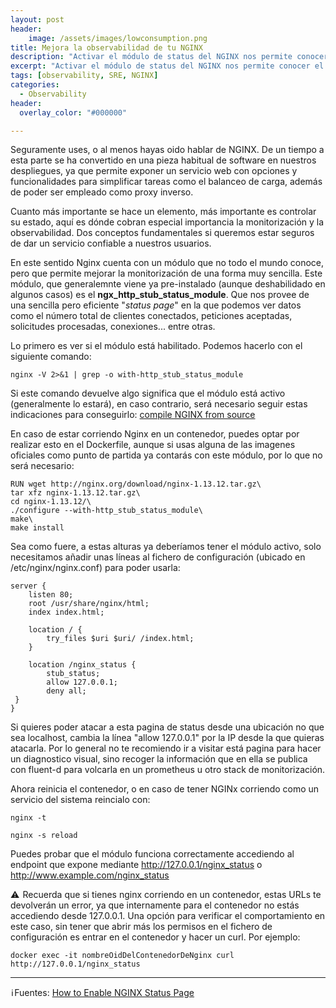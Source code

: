 ```yaml
---
layout: post
header:
    image: /assets/images/lowconsumption.png
title: Mejora la observabilidad de tu NGINX
description: "Activar el módulo de status del NGINX nos permite conocer el estado del servicio de una forma sencilla. "
excerpt: "Activar el módulo de status del NGINX nos permite conocer el estado del servicio de una forma sencilla."
tags: [observability, SRE, NGINX]
categories: 
  - Observability
header:
  overlay_color: "#000000"

---    
```


Seguramente uses, o al menos hayas oido hablar de NGINX. De un tiempo a esta parte se ha convertido en una pieza habitual de software en nuestros despliegues,
ya que permite exponer un servicio web con opciones y funcionalidades para simplificar tareas como el balanceo de carga, además de poder ser empleado como
proxy inverso.

Cuanto más importante se hace un elemento, más importante es controlar su estado, aquí es dónde cobran especial importancia la monitorización y la observabilidad.
Dos conceptos fundamentales si queremos estar seguros de dar un servicio confiable a nuestros usuarios.

En este sentido Nginx cuenta con un módulo que no todo el mundo conoce, pero que permite mejorar la monitorización de una forma muy sencilla. Este módulo,
que generalemnte viene ya pre-instalado (aunque deshabilidado en algunos casos) es el **ngx_http_stub_status_module**. Que nos provee de una sencilla pero eficiente "_status page_" en la que podemos ver datos como el número total de clientes conectados, peticiones aceptadas, solicitudes procesadas, conexiones... entre otras.

Lo primero es ver si el módulo está habilitado. Podemos hacerlo con el siguiente comando:

 ``` 
 nginx -V 2>&1 | grep -o with-http_stub_status_module
 ```

Si este comando devuelve algo significa que el módulo está activo (generalmente lo estará), en caso contrario, será necesario seguir estas indicaciones para conseguirlo: [compile NGINX from source ](https://www.tecmint.com/install-nginx-in-centos-7/)

En caso de estar corriendo Nginx en un contenedor, puedes optar por realizar esto en el Dockerfile, aunque si usas alguna de las imagenes oficiales como punto de partida ya contarás con este módulo, por lo que no será necesario:

```
RUN wget http://nginx.org/download/nginx-1.13.12.tar.gz\
tar xfz nginx-1.13.12.tar.gz\
cd nginx-1.13.12/\
./configure --with-http_stub_status_module\
make\
make install
```

Sea como fuere, a estas alturas ya deberíamos tener el módulo activo, solo necesitamos añadir unas líneas al fichero de configuración (ubicado en /etc/nginx/nginx.conf) para poder usarla:
```
server {
    listen 80;
    root /usr/share/nginx/html;
    index index.html;

    location / {
        try_files $uri $uri/ /index.html;
    }

    location /nginx_status {
        stub_status;
        allow 127.0.0.1;
        deny all;
 }
}
```
Si quieres poder atacar a esta pagina de status desde una ubicación no que sea localhost, cambia la línea "allow 127.0.0.1" por la IP desde la que quieras atacarla. Por lo general no te recomiendo ir a visitar está pagina para hacer un diagnostico visual, sino recoger la información que en ella se publica con fluent-d para volcarla en un prometheus u otro stack de monitorización.

Ahora reinicia el contenedor, o en caso de tener NGINx corriendo como un servicio del sistema reincialo con:

``` 
nginx -t
```

```
nginx -s reload 
```

Puedes probar que el módulo funciona correctamente accediendo al endpoint que expone mediante http://127.0.0.1/nginx_status o http://www.example.com/nginx_status

⚠️  Recuerda que si tienes nginx corriendo en un contenedor, estas URLs te devolverán un error, ya que internamente para el contenedor no estás accediendo desde 127.0.0.1. Una opción para verificar el comportamiento en este caso, sin tener que abrir más los permisos en el fichero de configuración es entrar en el contenedor y hacer un curl. Por ejemplo:

```
docker exec -it nombreOidDelContenedorDeNginx curl http://127.0.0.1/nginx_status
```

---

 ℹ️ Fuentes:
[How to Enable NGINX Status Page](https://www.tecmint.com/enable-nginx-status-page/)